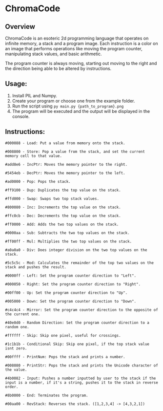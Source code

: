 # ChromaCode 

## Overview

ChromaCode is an esoteric 2d programming language that operates on infinite memory, a stack and a program image. Each instruction is a color on an image that performs operations like moving the program counter, manipulating stack values, and basic arithmetic.

The program counter is always moving, starting out moving to the right and the direction being able to be altered by instructions.


## Usage:
1. Install PIL and Numpy.
2. Create your program or choose one from the example folder.
3. Run the script using `py main.py {path_to_program}.png`
4. The program will be executed and the output will be displayed in the console.


## Instructions:
    #000088 - Load: Put a value from memory onto the stack.
    
    #008800 - Store: Pop a value from the stack, and set the current memory cell to that value.
    
    #add8e6 - IncPtr: Moves the memory pointer to the right.
    
    #5454eb - DecPtr: Moves the memory pointer to the left.
    
    #ad0000 - Pop: Pops the stack.
    
    #ff9100 - Dup: Duplicates the top value on the stack.
    
    #ffd000 - Swap: Swaps two top stack values.
    
    #800080 - Inc: Increments the top value on the stack.
    
    #ffc0cb - Dec: Decrements the top value on the stack.

    #ff0000 - Add: Adds the two top values on the stack.

    #0000aa - Sub: Subtracts the two top values on the stack.
    
    #ff00ff - Mul: Multiplies the two top values on the stack.

    #a0a0a0 - Div: Does integer division on the two top values on the stack.

    #5c5c5c - Mod: Calculates the remainder of the top two values on the stack and pushes the result.

    #0000ff - Left: Set the program counter direction to "Left".
    
    #000050 - Right: Set the program counter direction to "Right".
    
    #00ff00 - Up: Set the program counter direction to "Up".
    
    #005000 - Down: Set the program counter direction to "Down".
    
    #c4c4c4 - Mirror: Set the program counter direction to the opposite of the current one.
    
    #40e0d0 - Random Direction: Set the program counter direction to a random one.
    
    #ffffff - Skip: Skip one pixel, useful for crossings.
    
    #1c1b1b - Conditional Skip: Skip one pixel, if the top stack value isnt zero.
    
    #00ffff - PrintNum: Pops the stack and prints a number.
    
    #008080 - PrintStr: Pops the stack and prints the Unicode character of the value.
    
    #4b0082 - Input: Pushes a number inputted by user to the stack if the input is a number, if it's a string, pushes it to the stack in reverse order.
    
    #8b0000 - End: Terminates the program.
    
    #00aa00 - RevStack: Reverses the stack. ([1,2,3,4] -> [4,3,2,1])